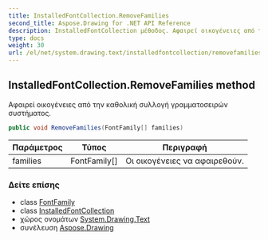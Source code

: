 ```yaml
---
title: InstalledFontCollection.RemoveFamilies
second_title: Aspose.Drawing for .NET API Reference
description: InstalledFontCollection μέθοδος. Αφαιρεί οικογένειες από την καθολική συλλογή γραμματοσειρών συστήματος.
type: docs
weight: 30
url: /el/net/system.drawing.text/installedfontcollection/removefamilies/
---
```

## InstalledFontCollection.RemoveFamilies method

Αφαιρεί οικογένειες από την καθολική συλλογή γραμματοσειρών συστήματος.

```csharp
public void RemoveFamilies(FontFamily[] families)
```

| Παράμετρος | Τύπος | Περιγραφή |
| --- | --- | --- |
| families | FontFamily[] | Οι οικογένειες να αφαιρεθούν. |

### Δείτε επίσης

* class [FontFamily](../../../system.drawing/fontfamily/)
* class [InstalledFontCollection](../)
* χώρος ονομάτων [System.Drawing.Text](../../installedfontcollection/)
* συνέλευση [Aspose.Drawing](../../../)


